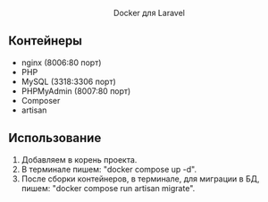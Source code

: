 <p align="center">Docker для Laravel</p>


## Контейнеры


- nginx (8006:80 порт)
- PHP
- MySQL (3318:3306 порт)
- PHPMyAdmin (8007:80 порт)
- Composer
- artisan

## Использование

1. Добавляем в корень проекта.
2. В терминале пишем: "docker compose up -d".
3. После сборки контейнеров, в терминале, для миграции в БД, пишем: "docker compose run artisan migrate".